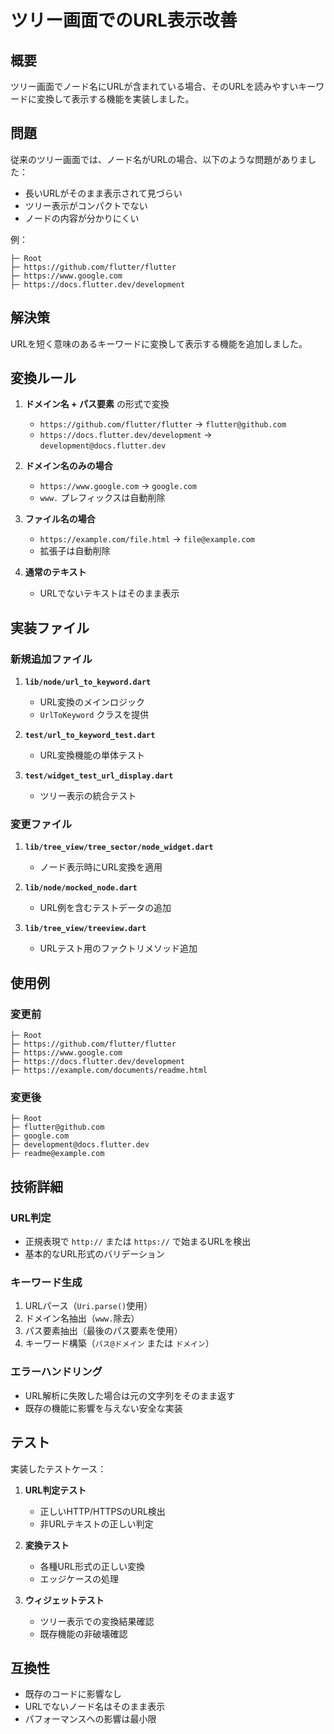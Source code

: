 # ツリー画面でのURL表示改善

## 概要

ツリー画面でノード名にURLが含まれている場合、そのURLを読みやすいキーワードに変換して表示する機能を実装しました。

## 問題

従来のツリー画面では、ノード名がURLの場合、以下のような問題がありました：

- 長いURLがそのまま表示されて見づらい
- ツリー表示がコンパクトでない
- ノードの内容が分かりにくい

例：
```
├─ Root
├─ https://github.com/flutter/flutter
├─ https://www.google.com
├─ https://docs.flutter.dev/development
```

## 解決策

URLを短く意味のあるキーワードに変換して表示する機能を追加しました。

## 変換ルール

1. **ドメイン名 + パス要素** の形式で変換
   - `https://github.com/flutter/flutter` → `flutter@github.com`
   - `https://docs.flutter.dev/development` → `development@docs.flutter.dev`

2. **ドメイン名のみの場合**
   - `https://www.google.com` → `google.com`
   - `www.` プレフィックスは自動削除

3. **ファイル名の場合**
   - `https://example.com/file.html` → `file@example.com`
   - 拡張子は自動削除

4. **通常のテキスト**
   - URLでないテキストはそのまま表示

## 実装ファイル

### 新規追加ファイル

1. **`lib/node/url_to_keyword.dart`**
   - URL変換のメインロジック
   - `UrlToKeyword` クラスを提供

2. **`test/url_to_keyword_test.dart`**
   - URL変換機能の単体テスト

3. **`test/widget_test_url_display.dart`**
   - ツリー表示の統合テスト

### 変更ファイル

1. **`lib/tree_view/tree_sector/node_widget.dart`**
   - ノード表示時にURL変換を適用

2. **`lib/node/mocked_node.dart`**
   - URL例を含むテストデータの追加

3. **`lib/tree_view/treeview.dart`**
   - URLテスト用のファクトリメソッド追加

## 使用例

### 変更前
```
├─ Root
├─ https://github.com/flutter/flutter
├─ https://www.google.com
├─ https://docs.flutter.dev/development
├─ https://example.com/documents/readme.html
```

### 変更後
```
├─ Root  
├─ flutter@github.com
├─ google.com
├─ development@docs.flutter.dev
├─ readme@example.com
```

## 技術詳細

### URL判定
- 正規表現で `http://` または `https://` で始まるURLを検出
- 基本的なURL形式のバリデーション

### キーワード生成
1. URLパース（`Uri.parse()`使用）
2. ドメイン名抽出（`www.`除去）
3. パス要素抽出（最後のパス要素を使用）
4. キーワード構築（`パス@ドメイン` または `ドメイン`）

### エラーハンドリング
- URL解析に失敗した場合は元の文字列をそのまま返す
- 既存の機能に影響を与えない安全な実装

## テスト

実装したテストケース：

1. **URL判定テスト**
   - 正しいHTTP/HTTPSのURL検出
   - 非URLテキストの正しい判定

2. **変換テスト**
   - 各種URL形式の正しい変換
   - エッジケースの処理

3. **ウィジェットテスト**
   - ツリー表示での変換結果確認
   - 既存機能の非破壊確認

## 互換性

- 既存のコードに影響なし
- URLでないノード名はそのまま表示
- パフォーマンスへの影響は最小限